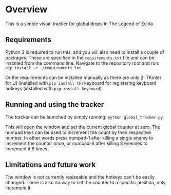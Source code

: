 # Overview
This is a simple visual tracker for global drops in The Legend of Zelda

## Requirements
Python 3 is required to run this, and you will also need to install a couple of packages. These are specified in the `requirements.txt` file and can be installed from the command line. Navigate to the repository root and run:
    `pip install -r ./requirements.txt`

Or the requirements can be installed manually as there are only 2:
    TKinter for UI (installed with `pip install tk`)
    keyboard for registering keyboard hotkeys (installed with `pip install keyboard`)

## Running and using the tracker
The tracker can be launched by simply running:
    `python global_tracker.py`

This will open the window and set the current global counter at zero. The numpad keys can be used to increment the count by their respective number. In other words press numpad-1 after killing a single enemy to increment the counter once, or numpad-8 after killing 8 enemies to increment it 8 times.

## Limitations and future work
The window is not currently resizeable and the hotkeys can't be easily changed. There is also no way to set the counter to a specific position, only increment it.